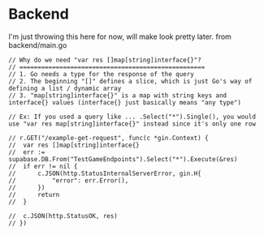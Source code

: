 # Backend

I'm just throwing this here for now, will make look pretty later. from backend/main.go

	// Why do we need "var res []map[string]interface{}"?
	// ===================================================
	// 1. Go needs a type for the response of the query
	// 2. The beginning "[]" defines a slice, which is just Go's way of defining a list / dynamic array
	// 3. "map[string]interface{}" is a map with string keys and interface{} values (interface{} just basically means "any type")

	// Ex: If you used a query like ... .Select("*").Single(), you would use "var res map[string]interface{}" instead since it's only one row

	// r.GET("/example-get-request", func(c *gin.Context) {
	// 	var res []map[string]interface{}
	// 	err := supabase.DB.From("TestGameEndpoints").Select("*").Execute(&res)
	// 	if err != nil {
	// 		c.JSON(http.StatusInternalServerError, gin.H{
	// 			"error": err.Error(),
	// 		})
	// 		return
	// 	}
	
	// 	c.JSON(http.StatusOK, res)
	// })